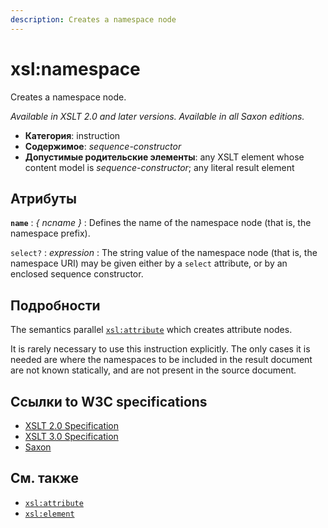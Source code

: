 ```yaml
---
description: Creates a namespace node
---
```


# xsl:namespace

Creates a namespace node.

_Available in XSLT 2.0 and later versions. Available in all Saxon editions._

-   **Категория**: instruction
-   **Содержимое**: _sequence-constructor_
-   **Допустимые родительские элементы**: any XSLT element whose content model is _sequence-constructor_; any literal result element

## Атрибуты

**`name`**
: _{ ncname }_
: Defines the name of the namespace node (that is, the namespace prefix).

`select?`
: _expression_
: The string value of the namespace node (that is, the namespace URI) may be given either by a `select` attribute, or by an enclosed sequence constructor.

## Подробности

The semantics parallel [`xsl:attribute`](xsl-attribute.md) which creates attribute nodes.

It is rarely necessary to use this instruction explicitly. The only cases it is needed are where the namespaces to be included in the result document are not known statically, and are not present in the source document.

## Ссылки to W3C specifications

-   [XSLT 2.0 Specification](http://www.w3.org/TR/xslt20/#element-namespace)
-   [XSLT 3.0 Specification](http://www.w3.org/TR/xslt-30/#element-namespace)
-   [Saxon](https://www.saxonica.com/html/documentation/xsl-elements/namespace.html)

## См. также

-   [`xsl:attribute`](xsl-attribute.md)
-   [`xsl:element`](xsl-element.md)
